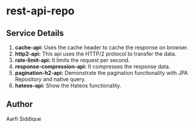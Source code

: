 # rest-api-repo

## Service Details

1)  **cache-api:** Uses the cache header to cache the response on browser.
2)  **http2-api:** This api uses the HTTP/2 protocol to transfer the data.
3)  **rate-limit-api:** It limits the request per second.
4)  **response-compression-api:** It compresses the response data.
5)  **pagination-h2-api:** Demonstrate the pagination functionality with JPA Repository and native query.
6)  **hateos-api:** Show the Hateos functionality. 





## Author
Aarfi Siddique
